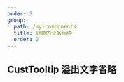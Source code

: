 ```yaml
---
order: 2
group:
  path: /my-components
  title: 封装的业务组件
  order: 2
---
```


## CustTooltip 溢出文字省略

<code src="./index.tsx" title='CustTooltip' desc='省略文字组件'></code>

<API src="./CustTooltip.tsx"></API>
